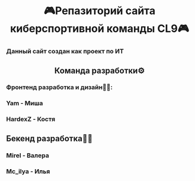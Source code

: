 <h1 align="center">🎮Репазиторий сайта киберспортивной команды CL9🎮</h1>
<h3>Данный сайт создан как проект по ИТ</h3>
<h2 align="center">Команда разработки⚙️</h2>
<h3>Фронтенд разработка и дизайн🎨🔧:</h3>
<h3>Yam - Миша</h3>
<h3>HardexZ - Костя</h3>
<h2>Бекенд разработка🐱‍💻</h2>
<h3>Mirel - Валера</h3>
<h3>Mc_ilya - Илья</h3>

